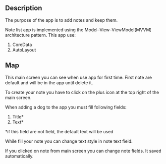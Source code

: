 ## Description

The purpose of the app is to add notes and keep them.

Note list app is implemented using the Model–View–ViewModel(MVVM) architecture pattern.
This app use:

1. CoreData
2. AutoLayout 

## Map

This main screen you can see when use app for first time. First note are default and will be in the app until delete it.

To create your note you have to click on the plus icon at the top right of the main screen.

When adding a dog to the app you must fill following fields:
1. Title*
2. Text*

*if this field are not field, the default text will be used

While fill your note you can change text style in note text field.

If you clicked on note from main screen you can change note fields. It saved automatically.



